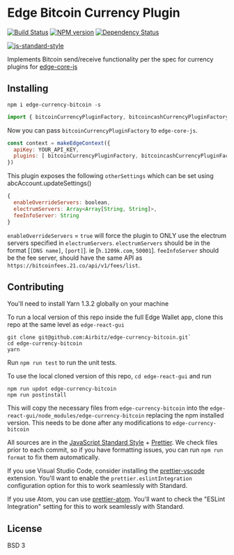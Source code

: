 # Edge Bitcoin Currency Plugin
[![Build Status][travis-image]][travis-url] [![NPM version][npm-image]][npm-url] [![Dependency Status][daviddm-image]][daviddm-url]

[![js-standard-style](https://cdn.rawgit.com/feross/standard/master/badge.svg)](https://github.com/feross/standard)

Implements Bitcoin send/receive functionality per the spec for currency plugins for [edge-core-js](https://github.com/Airbitz/edge-core-js)

## Installing

    npm i edge-currency-bitcoin -s

```js
import { bitcoinCurrencyPluginFactory, bitcoincashCurrencyPluginFactory } from `edge-currency-bitcoin`
```

Now you can pass `bitcoinCurrencyPluginFactory` to `edge-core-js`.

```js
const context = makeEdgeContext({
  apiKey: YOUR_API_KEY,
  plugins: [ bitcoinCurrencyPluginFactory, bitcoincashCurrencyPluginFactory ]
})
```

This plugin exposes the following `otherSettings` which can be set using abcAccount.updateSettings()

```js
{
  enableOverrideServers: boolean,
  electrumServers: Array<Array[String, String]>,
  feeInfoServer: String
}
```

`enableOverrideServers` = `true` will force the plugin to ONLY use the electrum servers specified in `electrumServers`.
`electrumServers` should be in the format [`[DNS name]`, `[port]`]. ie [`h.1209k.com`, `50001`].
`feeInfoServer` should be the fee server, should have the same API as `https://bitcoinfees.21.co/api/v1/fees/list`.

[npm-image]: https://badge.fury.io/js/edge-currency-bitcoin.svg
[npm-url]: https://npmjs.org/package/edge-currency-bitcoin
[travis-image]: https://travis-ci.org/Airbitz/edge-currency-bitcoin.svg?branch=master
[travis-url]: https://travis-ci.org/Airbitz/edge-currency-bitcoin
[daviddm-image]: https://david-dm.org/Airbitz/edge-currency-bitcoin.svg?theme=shields.io
[daviddm-url]: https://david-dm.org/Airbitz/edge-currency-bitcoin

## Contributing

You'll need to install Yarn 1.3.2 globally on your machine

To run a local version of this repo inside the full Edge Wallet app, clone this repo at the same level as `edge-react-gui`

    git clone git@github.com:Airbitz/edge-currency-bitcoin.git`
    cd edge-currency-bitcoin
    yarn

Run `npm run test` to run the unit tests.

To use the local cloned version of this repo, `cd edge-react-gui` and run

    npm run updot edge-currency-bitcoin
    npm run postinstall

This will copy the necessary files from `edge-currency-bitcoin` into the `edge-react-gui/node_modules/edge-currency-bitcoin` replacing the npm installed version. This needs to be done after any modifications to `edge-currency-bitcoin`

All sources are in the [JavaScript Standard Style](http://standardjs.com/) + [Prettier](https://prettier.io/). We check files prior to each commit, so if you have formatting issues, you can run `npm run format` to fix them automatically.

If you use Visual Studio Code, consider installing the [prettier-vscode](https://marketplace.visualstudio.com/items?itemName=esbenp.prettier-vscode) extension. You'll want to enable the `prettier.eslintIntegration` configuration option for this to work seamlessly with Standard.

If you use Atom, you can use [prettier-atom](https://atom.io/packages/prettier-atom). You'll want to check the "ESLint Integration" setting for this to work seamlessly with Standard.

## License
BSD 3
